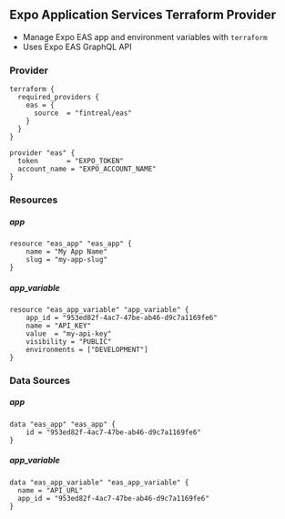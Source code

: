## Expo Application Services Terraform Provider

- Manage Expo EAS app and environment variables with `terraform`
- Uses Expo EAS GraphQL API

### Provider
```hcl
terraform {
  required_providers {
    eas = {
      source  = "fintreal/eas"
    }
  }
}

provider "eas" {
  token       = "EXPO_TOKEN"
  account_name = "EXPO_ACCOUNT_NAME"
}
```

### Resources

##### app
```hcl
resource "eas_app" "eas_app" {
    name = "My App Name"
    slug = "my-app-slug"
}
```

##### app_variable
```hcl
resource "eas_app_variable" "app_variable" {
    app_id = "953ed82f-4ac7-47be-ab46-d9c7a1169fe6"
    name = "API_KEY"
    value  = "my-api-key"
    visibility = "PUBLIC"
    environments = ["DEVELOPMENT"]
}
```

### Data Sources

##### app
```hcl
data "eas_app" "eas_app" {
    id = "953ed82f-4ac7-47be-ab46-d9c7a1169fe6"
}
```

##### app_variable
```hcl
data "eas_app_variable" "eas_app_variable" {
  name = "API_URL"
  app_id = "953ed82f-4ac7-47be-ab46-d9c7a1169fe6"
}
```
